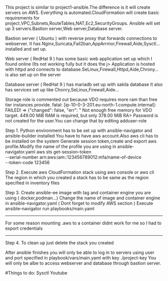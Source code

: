 This project is similar to project1-ansible.The difference is it will create servers on AWS.
Everything is automated.CloudFormation will create basic requirements for project.VPC,Subnets,RouteTables,NAT,Ec2,SecurityGroups.
Ansible will set up 3 servers.Bastion server,Web server,Database server.

Bastion server ( Ubuntu ) with reverse proxy that forwards connections to webserver.
It has Nginx,Suricata,Fail2ban,AppArrmor,Firewall,Aide,Sysctl... installed and set up.

Web server ( RedHat 9 ) has some basic web application set up which I found online (Its not working fully but it does the j>
Application is hosted with httpd and connects to database.SeLinux,Firewall,Httpd,Aide,Chrony... is also set up on the server

Database server ( RedHat 9 ) has mariadb set up with sakila database
It also has services set up like Chonry,SeLinux,Firewall,Aide...

Storage role is commented out because VDO requires more ram than free tier instances provide.
fatal: [ip-10-0-3-201.eu-north-1.compute.internal]: FAILED! => {"changed": false, "err": "  Not enough free memory for VDO target. 449.00 MiB RAM is required, but only 378.00 MiB RA>
Password is not created for the user.You can change that by editing adduser-role

Step 1.
Python environment has to be set up with ansible-navigator and ansible-builder installed
You have to have aws account.Also aws cli has to be installed on the system
Generate session token,create and export aws profile.Modify the name of the profile you are using in ansible-navigator.yaml 
aws sts get-session-token \
  --serial-number arn:aws:iam::123456789012:mfa/name-of-device \
  --token-code 123456

Step 2.
Execute aws CloudFormation stack using aws console or aws cli
The region in which you created a stack has to be same as the region specified in inventory files

Step 3.
Create ansible-ee image with tag and container engine you are using ( docker,podman...)
Change the name of image and container engine in ansible-navigator.yaml ( Dont forget to modify AWS section )
Execute ansible-navigator run playbooks/main.yaml
*********************************************************************************************
For some reason mounting .aws to a container didnt work for me so I had to export credentials 
*********************************************************************************************

Step 4.
To clean up just delete the stack you created

After ansible finishes you will only be able to log in to servers using user and port specified in playbook/vars/main.yaml with key ./project-key
You will only be albe to access webserver and database through bastion server.


#Things to do:
Sysctl
Youtube
